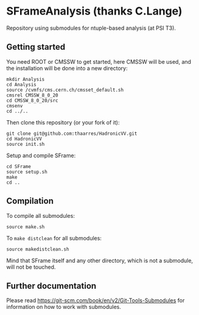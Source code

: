 # SFrameAnalysis (thanks C.Lange)

Repository using submodules for ntuple-based analysis (at PSI T3).

## Getting started

You need ROOT or CMSSW to get started, here CMSSW will be used, and the installation will be done into a new directory:
```
mkdir Analysis
cd Analysis
source /cvmfs/cms.cern.ch/cmsset_default.sh
cmsrel CMSSW_8_0_20
cd CMSSW_8_0_20/src
cmsenv
cd ../..
```
Then clone this repository (or your fork of it):
```
git clone git@github.com:thaarres/HadronicVV.git
cd HadronicVV
source init.sh
```

Setup and compile SFrame:
```
cd SFrame
source setup.sh
make
cd ..
```

## Compilation

To compile all submodules:
```
source make.sh
```
To ```make distclean``` for all submodules:
```
source makedistclean.sh
```
Mind that SFrame itself and any other directory, which is not a submodule, will not be touched.

## Further documentation

Please read https://git-scm.com/book/en/v2/Git-Tools-Submodules for information on how to work with submodules.